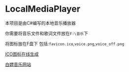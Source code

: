 # LocalMediaPlayer

本项目是由C#编写的本地音乐播放器

你需要将音乐文件和歌词文件放在`F:\音乐`下

将图标放在F盘下 包括:`favicon.ico`,`voice.png`,`voice_off.png`

[ICO图标在线生成](https://tool.520101.com/diannao/ico/)

[白嫖音乐网站](http://www.xmsj.org/)
